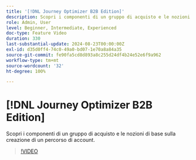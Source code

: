 ```yaml
---
title: '[!DNL Journey Optimizer B2B Edition]'
description: Scopri i componenti di un gruppo di acquisto e le nozioni di base sulla creazione di un percorso di account.
role: Admin, User
level: Beginner, Intermediate, Experienced
doc-type: Feature Video
duration: 330
last-substantial-update: 2024-08-23T00:00:00Z
exl-id: d35d0ff4-74c0-49a0-bd07-1e70a8a84a35
source-git-commit: fe90fa5cd8d893a8c255d24df4b24e52e6f9a962
workflow-type: tm+mt
source-wordcount: '32'
ht-degree: 100%

---
```


# [!DNL Journey Optimizer B2B Edition]

Scopri i componenti di un gruppo di acquisto e le nozioni di base sulla creazione di un percorso di account.

>[!VIDEO](https://video.tv.adobe.com/v/3432054/?learn=on)
